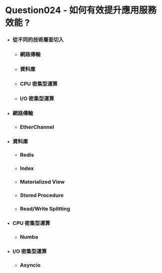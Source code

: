 Question024 - 如何有效提升應用服務效能 ?
=====
* ### 從不同的技術層面切入
    * ### 網路傳輸
    * ### 資料庫
    * ### CPU 密集型運算
    * ### I/O 密集型運算
* ### 網路傳輸
    * ### EtherChannel
* ### 資料庫
    * ### Redis
    * ### Index
    * ### Materialized View
    * ### Stored Procedure
    * ### Read/Write Splitting
* ### CPU 密集型運算
    * ### Numba
* ### I/O 密集型運算
    * ### Asyncio
<br />
